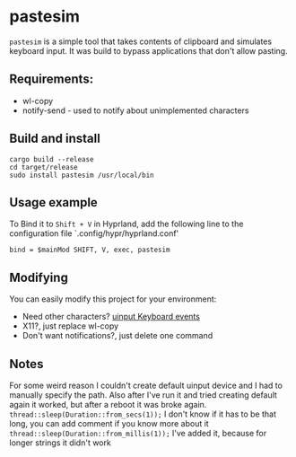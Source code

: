 # pastesim
`pastesim` is a simple tool that takes contents of clipboard and simulates keyboard input. It was build to bypass applications that don't allow pasting.

## Requirements:
- wl-copy
- notify-send - used to notify about unimplemented characters

## Build and install
```
cargo build --release
cd target/release
sudo install pastesim /usr/local/bin
```

## Usage example
To Bind it to `Shift + V` in Hyprland, add the following line to the configuration file  `.config/hypr/hyprland.conf'
```
bind = $mainMod SHIFT, V, exec, pastesim
```

## Modifying
You can easily modify this project for your environment:
- Need other characters? [uinput Keyboard events](https://docs.rs/uinput/latest/uinput/event/keyboard/enum.Key.html)
- X11?, just replace wl-copy
- Don't want notifications?, just delete one command

## Notes
For some weird reason I couldn't create default uinput device and I had to manually specify the path. Also after I've run it and tried creating default again it worked, but after a reboot it was broke again.
`thread::sleep(Duration::from_secs(1));` I don't know if it has to be that long, you can add comment if you know more about it
`thread::sleep(Duration::from_millis(1));` I've added it, because for longer strings it didn't work

